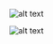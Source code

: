![alt text](https://repository-images.githubusercontent.com/377591030/2d6a28f3-22f0-4294-9146-874c9124599c)

![alt text](https://cdn.discordapp.com/attachments/955004618063085568/1041362730906554449/image.png)
